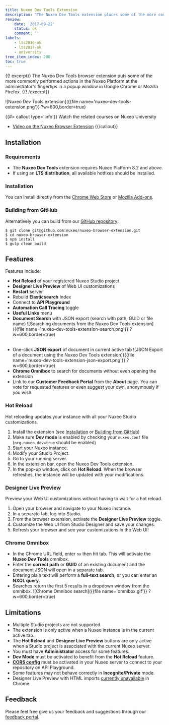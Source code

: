 ```yaml
---
title: Nuxeo Dev Tools Extension
description: "The Nuxeo Dev Tools extension places some of the more commonly performed actions in the Nuxeo Platform at the administrator's fingertips in a convenient browser popup window."
review:
    date: '2017-09-22'
    status: ok
    comment: ''
labels:
    - lts2016-ok
    - lts2017-ok  
    - university
tree_item_index: 200
toc: true
---
```

{{! excerpt}}
The Nuxeo Dev Tools browser extension puts some of the more commonly performed actions in the Nuxeo Platform at the administrator's fingertips in a popup window in Google Chrome or Mozilla Firefox.
{{! /excerpt}}

![Nuxeo Dev Tools extension]({{file name='nuxeo-dev-tools-extension.png'}} ?w=600,border=true)

{{#> callout type='info'}}
Watch the related courses on Nuxeo University
- [Video on the Nuxeo Browser Extension](https://university.nuxeo.com/learn/public/course/view/elearning/83/NuxeoDevTools)
{{/callout}}

## Installation

### Requirements
* The **Nuxeo Dev Tools** extension requires Nuxeo Platform 8.2 and above.
* If using an **LTS distribution**, all available hotfixes should be installed.

### Installation

You can install directly from the [Chrome Web Store](https://chrome.google.com/webstore/detail/nuxeo-extension/kncphbjdicjganncpalklkllihdidcmh) or [Mozilla Add-ons](https://addons.mozilla.org/en-US/firefox/addon/nuxeo-dev-tools/).

### Building from GitHub

Alternatively you can build from our [GitHub repository](https://github.com/nuxeo/nuxeo-browser-extension):

```
$ git clone git@github.com:nuxeo/nuxeo-browser-extension.git
$ cd nuxeo-browser-extension
$ npm install
$ gulp clean build
```

## Features

Features include:
* **Hot Reload** of your registered Nuxeo Studio project
* **Designer Live Preview** of Web UI customizations
* **Restart** server
* Rebuild **Elasticsearch** Index
* Connect to **API Playground**
* **Automation Call Tracing** toggle
* **Useful Links** menu
* **Document Search** with JSON export (search with path, GUID or file name)
    ![Searching documents from the Nuxeo Dev Tools extension]({{file name='nuxeo-dev-tools-extension-search.png'}} ?w=600,border=true)<br /><br />
- One-click **JSON export** of document in current active tab
    ![JSON Export of a document using the Nuxeo Dev Tools extension]({{file name='nuxeo-dev-tools-extension-json-export.png'}} ?w=600,border=true)
- **Chrome Omnibox** to search for documents without even opening the extension
- Link to our **Customer Feedback Portal** from the **About** page. You can vote for requested features or even suggest your own, anonymously if you wish.

### Hot Reload
Hot reloading updates your instance with all your Nuxeo Studio customizations.

1. Install the extension (see [Installation](#installation) or [Building from GitHub](#building-from-github))
1. Make sure **Dev mode** is enabled by checking your `nuxeo.conf` file (`org.nuxeo.dev=true` should be enabled)
1. Start your Nuxeo instance.</br>
1. Modify your Studio Project.
1. Go to your running server.
1. In the extension bar, open the Nuxeo Dev Tools extension.
1. In the pop-up window, click on **Hot Reload**. When the browser refreshes, the instance will be updated with your modifications.

### Designer Live Preview
Preview your Web UI customizations without having to wait for a hot reload.

1. Open your browser and navigate to your Nuxeo instance.
1. In a separate tab, log into Studio.
1. From the browser extension, activate the **Designer Live Preview** toggle.
1. Customize the Web UI from Studio Designer and save your changes.
1. Refresh your browser and see your customizations in the Web UI!

### Chrome Omnibox
  - In the Chrome URL field, enter `nx` then hit tab. This will activate the **Nuxeo Dev Tools** omnibox.
  - Enter the **correct path** or **GUID** of an existing document and the document JSON will open in a separate tab.
  - Entering plain text will perform a **full-text search**, or you can enter an **NXQL query**.
  - Searches return the first 5 results in a dropdown window from the omnibox.
    ![Chrome Omnibox search]({{file name='omnibox.gif'}} ?w=600,border=true)

## Limitations

* Multiple Studio projects are not supported.
* The extension is only active when a Nuxeo instance is in the current active tab.
* The **Hot Reload** and **Designer Live Preview** buttons are only active when a Studio project is associated with the current Nuxeo server.
* You must have **Administrator** access for some features.
* **Dev Mode** must be activated to benefit from the **Hot Reload** feature.
* [**CORS config**](https://doc.nuxeo.com/pages/viewpage.action?pageId=14257084) must be activated in your Nuxeo server to connect to your repository on API Playground.
* Some features may not behave correctly in **Incognito/Private** mode.
* Designer Live Preview with HTML imports [currently unavailable](https://bugs.chromium.org/p/chromium/issues/detail?id=803115) in Chrome.

## Feedback

Please feel free give us your feedback and suggestions through our [feedback portal](https://portal.prodpad.com/40c295d6-739d-11e7-9e52-06df22ffaf6f).
